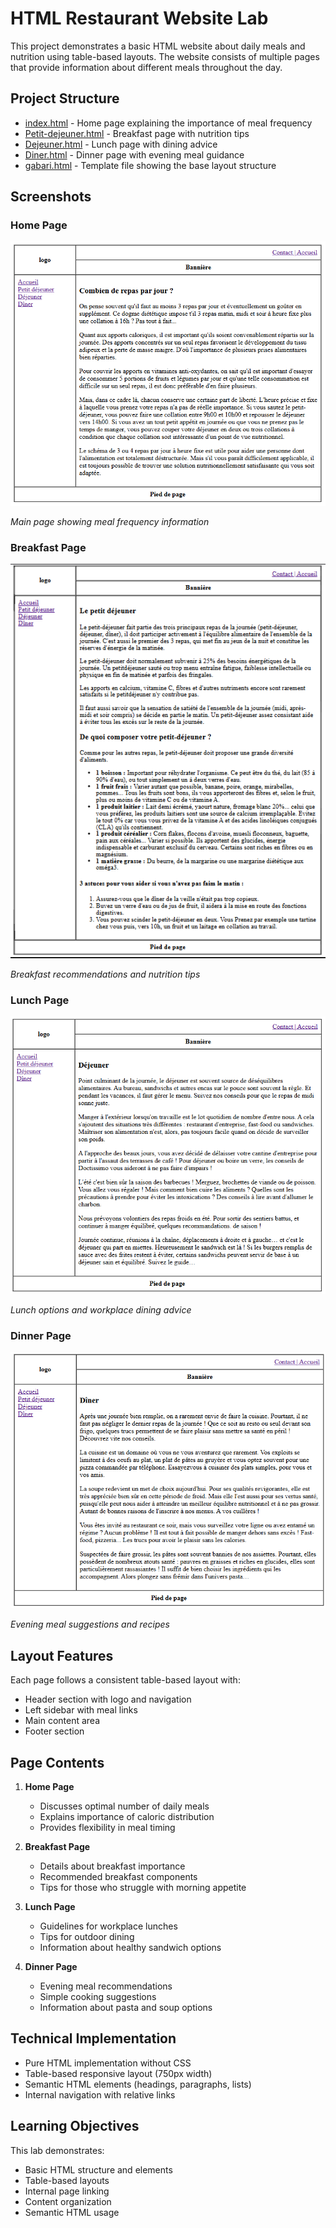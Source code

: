 # HTML Restaurant Website Lab

This project demonstrates a basic HTML website about daily meals and nutrition using table-based layouts. The website consists of multiple pages that provide information about different meals throughout the day.

## Project Structure

- [index.html](index.html) - Home page explaining the importance of meal frequency
- [Petit-dejeuner.html](Petit-dejeuner.html) - Breakfast page with nutrition tips
- [Dejeuner.html](Dejeuner.html) - Lunch page with dining advice
- [Diner.html](Diner.html) - Dinner page with evening meal guidance
- [gabari.html](gabari.html) - Template file showing the base layout structure

## Screenshots

### Home Page
![Home Page](screenshots/index.png)

*Main page showing meal frequency information*

### Breakfast Page
![Breakfast Page](screenshots/petit-dejeuner.png)

*Breakfast recommendations and nutrition tips*

### Lunch Page
![Lunch Page](screenshots/dejeuner.png)

*Lunch options and workplace dining advice*

### Dinner Page
![Dinner Page](screenshots/diner.png)

*Evening meal suggestions and recipes*

## Layout Features

Each page follows a consistent table-based layout with:
- Header section with logo and navigation
- Left sidebar with meal links
- Main content area
- Footer section

## Page Contents

1. **Home Page**
   - Discusses optimal number of daily meals
   - Explains importance of caloric distribution
   - Provides flexibility in meal timing

2. **Breakfast Page**
   - Details about breakfast importance
   - Recommended breakfast components
   - Tips for those who struggle with morning appetite

3. **Lunch Page**
   - Guidelines for workplace lunches
   - Tips for outdoor dining
   - Information about healthy sandwich options

4. **Dinner Page**
   - Evening meal recommendations
   - Simple cooking suggestions
   - Information about pasta and soup options

## Technical Implementation

- Pure HTML implementation without CSS
- Table-based responsive layout (750px width)
- Semantic HTML elements (headings, paragraphs, lists)
- Internal navigation with relative links

## Learning Objectives

This lab demonstrates:
- Basic HTML structure and elements
- Table-based layouts
- Internal page linking
- Content organization
- Semantic HTML usage